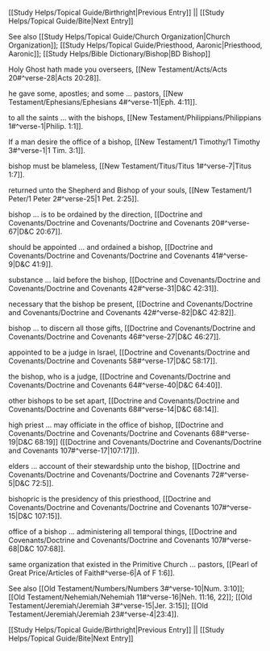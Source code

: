 [[Study Helps/Topical Guide/Birthright|Previous Entry]]  ||  [[Study Helps/Topical Guide/Bite|Next Entry]]

 See also [[Study Helps/Topical Guide/Church Organization|Church Organization]]; [[Study Helps/Topical Guide/Priesthood, Aaronic|Priesthood, Aaronic]]; [[Study Helps/Bible Dictionary/Bishop|BD Bishop]]

 Holy Ghost hath made you overseers, [[New Testament/Acts/Acts 20#^verse-28|Acts 20:28]].

 he gave some, apostles; and some ... pastors, [[New Testament/Ephesians/Ephesians 4#^verse-11|Eph. 4:11]].

 to all the saints ... with the bishops, [[New Testament/Philippians/Philippians 1#^verse-1|Philip. 1:1]].

 If a man desire the office of a bishop, [[New Testament/1 Timothy/1 Timothy 3#^verse-1|1 Tim. 3:1]].

 bishop must be blameless, [[New Testament/Titus/Titus 1#^verse-7|Titus 1:7]].

 returned unto the Shepherd and Bishop of your souls, [[New Testament/1 Peter/1 Peter 2#^verse-25|1 Pet. 2:25]].

 bishop ... is to be ordained by the direction, [[Doctrine and Covenants/Doctrine and Covenants/Doctrine and Covenants 20#^verse-67|D&C 20:67]].

 should be appointed ... and ordained a bishop, [[Doctrine and Covenants/Doctrine and Covenants/Doctrine and Covenants 41#^verse-9|D&C 41:9]].

 substance ... laid before the bishop, [[Doctrine and Covenants/Doctrine and Covenants/Doctrine and Covenants 42#^verse-31|D&C 42:31]].

 necessary that the bishop be present, [[Doctrine and Covenants/Doctrine and Covenants/Doctrine and Covenants 42#^verse-82|D&C 42:82]].

 bishop ... to discern all those gifts, [[Doctrine and Covenants/Doctrine and Covenants/Doctrine and Covenants 46#^verse-27|D&C 46:27]].

 appointed to be a judge in Israel, [[Doctrine and Covenants/Doctrine and Covenants/Doctrine and Covenants 58#^verse-17|D&C 58:17]].

 the bishop, who is a judge, [[Doctrine and Covenants/Doctrine and Covenants/Doctrine and Covenants 64#^verse-40|D&C 64:40]].

 other bishops to be set apart, [[Doctrine and Covenants/Doctrine and Covenants/Doctrine and Covenants 68#^verse-14|D&C 68:14]].

 high priest ... may officiate in the office of bishop, [[Doctrine and Covenants/Doctrine and Covenants/Doctrine and Covenants 68#^verse-19|D&C 68:19]] ([[Doctrine and Covenants/Doctrine and Covenants/Doctrine and Covenants 107#^verse-17|107:17]]).

 elders ... account of their stewardship unto the bishop, [[Doctrine and Covenants/Doctrine and Covenants/Doctrine and Covenants 72#^verse-5|D&C 72:5]].

 bishopric is the presidency of this priesthood, [[Doctrine and Covenants/Doctrine and Covenants/Doctrine and Covenants 107#^verse-15|D&C 107:15]].

 office of a bishop ... administering all temporal things, [[Doctrine and Covenants/Doctrine and Covenants/Doctrine and Covenants 107#^verse-68|D&C 107:68]].

 same organization that existed in the Primitive Church ... pastors, [[Pearl of Great Price/Articles of Faith#^verse-6|A of F 1:6]].

 See also [[Old Testament/Numbers/Numbers 3#^verse-10|Num. 3:10]]; [[Old Testament/Nehemiah/Nehemiah 11#^verse-16|Neh. 11:16, 22]]; [[Old Testament/Jeremiah/Jeremiah 3#^verse-15|Jer. 3:15]]; [[Old Testament/Jeremiah/Jeremiah 23#^verse-4|23:4]].

[[Study Helps/Topical Guide/Birthright|Previous Entry]]  ||  [[Study Helps/Topical Guide/Bite|Next Entry]]